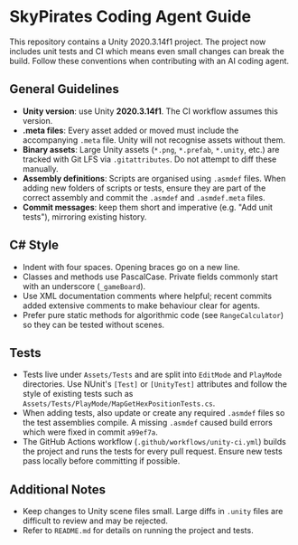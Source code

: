 # SkyPirates Coding Agent Guide

This repository contains a Unity 2020.3.14f1 project.  The project now includes
unit tests and CI which means even small changes can break the build.  Follow
these conventions when contributing with an AI coding agent.

## General Guidelines

* **Unity version**: use Unity **2020.3.14f1**.  The CI workflow assumes this
  version.
* **.meta files**: Every asset added or moved must include the accompanying
  `.meta` file.  Unity will not recognise assets without them.
* **Binary assets**: Large Unity assets (`*.png`, `*.prefab`, `*.unity`, etc.)
  are tracked with Git LFS via `.gitattributes`.  Do not attempt to diff these
  manually.
* **Assembly definitions**: Scripts are organised using `.asmdef` files.
  When adding new folders of scripts or tests, ensure they are part of the
  correct assembly and commit the `.asmdef` and `.asmdef.meta` files.
* **Commit messages**: keep them short and imperative (e.g. "Add unit tests"),
  mirroring existing history.

## C# Style

* Indent with four spaces.  Opening braces go on a new line.
* Classes and methods use PascalCase.  Private fields commonly start with an
  underscore (`_gameBoard`).
* Use XML documentation comments where helpful; recent commits added extensive
  comments to make behaviour clear for agents.
* Prefer pure static methods for algorithmic code (see `RangeCalculator`) so
  they can be tested without scenes.

## Tests

* Tests live under `Assets/Tests` and are split into `EditMode` and `PlayMode`
  directories.  Use NUnit's `[Test]` or `[UnityTest]` attributes and follow the
  style of existing tests such as
  `Assets/Tests/PlayMode/MapGetHexPositionTests.cs`.
* When adding tests, also update or create any required `.asmdef` files so the
  test assemblies compile.  A missing `.asmdef` caused build errors which were
  fixed in commit `a99ef7a`.
* The GitHub Actions workflow (`.github/workflows/unity-ci.yml`) builds the
  project and runs the tests for every pull request.  Ensure new tests pass
  locally before committing if possible.

## Additional Notes

* Keep changes to Unity scene files small.  Large diffs in `.unity` files are
  difficult to review and may be rejected.
* Refer to `README.md` for details on running the project and tests.

